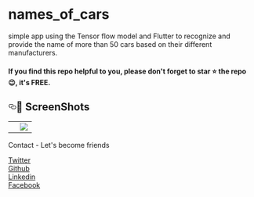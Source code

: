 # names_of_cars

simple app using the Tensor flow model and Flutter to recognize and provide the name of more than 50 cars based on their different manufacturers.

<h4>If you find this repo helpful to you, please don't forget to star ⭐ the repo 😉, it's FREE. </h4>

<p align="center"><h2><a id="user-content--screenshots" class="anchor" aria-hidden="true" href="#-screenshots"><svg class="octicon octicon-link" viewBox="0 0 16 16" version="1.1" width="16" height="16" aria-hidden="true"><path fill-rule="evenodd" d="M4 9h1v1H4c-1.5 0-3-1.69-3-3.5S2.55 3 4 3h4c1.45 0 3 1.69 3 3.5 0 1.41-.91 2.72-2 3.25V8.59c.58-.45 1-1.27 1-2.09C10 5.22 8.98 4 8 4H4c-.98 0-2 1.22-2 2.5S3 9 4 9zm9-3h-1v1h1c1 0 2 1.22 2 2.5S13.98 12 13 12H9c-.98 0-2-1.22-2-2.5 0-.83.42-1.64 1-2.09V6.25c-1.09.53-2 1.84-2 3.25C6 11.31 7.55 13 9 13h4c1.45 0 3-1.69 3-3.5S14.5 6 13 6z"></path></svg></a><g-emoji class="g-emoji" alias="camera_flash" fallback-src="https://github.githubassets.com/images/icons/emoji/unicode/1f4f8.png">📸</g-emoji> ScreenShots</h2></p>
<p align="center">
<table>
<tbody>
<tr>
<td align="center"><a target="_blank" rel="noopener noreferrer" href="https://media-exp1.licdn.com/dms/image/C4D22AQGKbhpJlRBUAA/feedshare-shrink_2048_1536/0/1618387724911?e=1621468800&v=beta&t=qKaM70K50tU7alwiFHUjZPPKEbYN-YO3fZJYJ18IuiQ"><img src="https://media-exp1.licdn.com/dms/image/C4D22AQGKbhpJlRBUAA/feedshare-shrink_2048_1536/0/1618387724911?e=1621468800&v=beta&t=qKaM70K50tU7alwiFHUjZPPKEbYN-YO3fZJYJ18IuiQ" alt="" data-canonical-src="https://i.imgur.com/ipUdGyk.png" style="max-width:100%;"></a></td>
<td align="center"><a target="_blank" rel="noopener noreferrer" href="https://media-exp1.licdn.com/dms/image/C4D22AQEEANzC8iNejQ/feedshare-shrink_2048_1536/0/1618387724880?e=1621468800&v=beta&t=uOgSSw23eQfQtpkMt-tOMRR-0r2yKwqDE8y1ZtN6y7s"><img src="https://media-exp1.licdn.com/dms/image/C4D22AQEEANzC8iNejQ/feedshare-shrink_2048_1536/0/1618387724880?e=1621468800&v=beta&t=uOgSSw23eQfQtpkMt-tOMRR-0r2yKwqDE8y1ZtN6y7s" style="max-width:100%;"></a></td>
</tr>
</tbody>
</table>
</p>

Contact - Let's become friends

<a href="https://twitter.com/Promise_Amadi1">Twitter</a></br>
<a href="https://github.com/Wizpna">Github</a></br>
<a href="https://www.linkedin.com/in/promise-amadi-101759a1/">Linkedin</a></br>
<a href="https://www.facebook.com/promise.nzubechi.amadi">Facebook</a>



